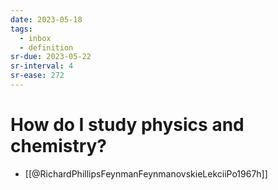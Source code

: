 ```yaml
---
date: 2023-05-18
tags:
  - inbox
  - definition
sr-due: 2023-05-22
sr-interval: 4
sr-ease: 272
---
```


# How do I study physics and chemistry?

- [[@RichardPhillipsFeynmanFeynmanovskieLekciiPo1967h]]

